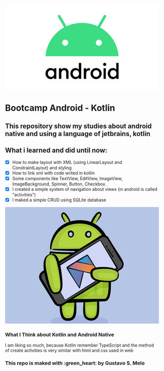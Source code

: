 <p align="center">
    <img src="./.github/android-toy.jpg" alt="android logo" width="500" />
    <h1>Bootcamp Android - Kotlin</h1>
</p>

<h2>This repository show my studies about android native and using a language of jetbrains, kotlin</h2>

## What i learned and did until now: 
- [x] How to make layout with XML (using LinearLayout and ConstraintLayout) and styling
- [x] How to link xml with code writed in kotlin
- [x] Some components like TextView, EditView, ImageView, ImageBackground, Spinner, Button, Checkbox.
- [x] I created a simple system of navigation about views (in android is called "activities")
- [x] I maked a simple CRUD using SQLite database

<p align="center">
    <img src="./.github/android-kotlin.png" alt="android toy holding a cellphone with kotlin logo" alt="400" />
    <h3>What I Think about Kotlin and Android Native</h3>
</p>

<p>I am liking so much, because Kotlin remember TypeScript and the method of create activities is very similar with html and css used in web</p>

<h3>This repo is maked with :green_heart: by Gustavo S. Melo </h3>
